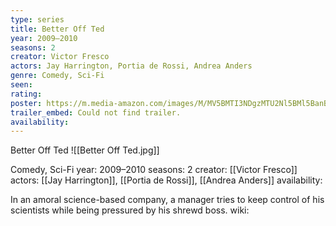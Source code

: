 ```yaml
---
type: series
title: Better Off Ted
year: 2009–2010
seasons: 2
creator: Victor Fresco
actors: Jay Harrington, Portia de Rossi, Andrea Anders
genre: Comedy, Sci-Fi
seen:
rating: 
poster: https://m.media-amazon.com/images/M/MV5BMTI3NDgzMTU2Nl5BMl5BanBnXkFtZTcwOTUzMzA1Mg@@._V1_SX300.jpg
trailer_embed: Could not find trailer.
availability:
---
```

Better Off Ted
![[Better Off Ted.jpg]]

Comedy, Sci-Fi
year: 2009–2010
seasons: 2
creator: [[Victor Fresco]]
actors: [[Jay Harrington]], [[Portia de Rossi]], [[Andrea Anders]]
availability:

In an amoral science-based company, a manager tries to keep control of his scientists while being pressured by his shrewd boss.
wiki: 


